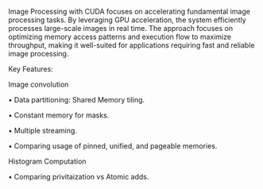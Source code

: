 Image Processing with CUDA focuses on accelerating fundamental image processing tasks. By leveraging GPU acceleration, the system efficiently processes large-scale images in real time. The approach focuses on optimizing memory access patterns and execution flow to maximize throughput, making it well-suited for applications requiring fast and reliable image processing.

Key Features:

Image convolution

• Data partitioning: Shared Memory tiling.

• Constant memory for masks.

• Multiple streaming.

• Comparing usage of pinned, unified, and pageable memories.

Histogram Computation

• Comparing privitaization vs Atomic adds.

